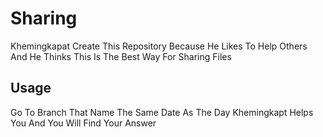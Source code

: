 # Sharing
Khemingkapat Create This Repository Because He Likes To Help Others And He Thinks This Is The Best Way For Sharing Files

## Usage
Go To Branch That Name The Same Date As The Day Khemingkapt Helps You And You Will Find Your Answer

